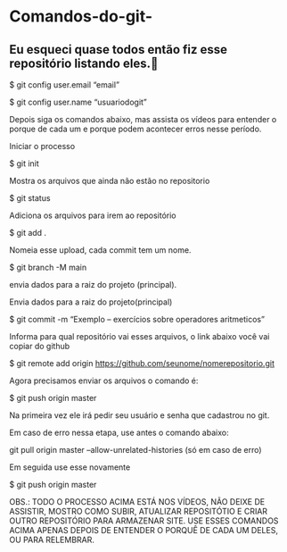 # Comandos-do-git-
## Eu esqueci quase todos então fiz esse repositório listando eles.🦥

$ git config  user.email “email”

$ git config user.name “usuariodogit”

Depois siga os comandos abaixo, mas assista os vídeos para entender o porque de cada um e porque podem acontecer erros nesse período.

Iniciar o processo

$ git init

Mostra os arquivos que ainda não estão no repositorio

$ git status

Adiciona os arquivos para irem ao repositório

$ git add .

Nomeia esse upload, cada commit tem um nome.

$ git branch -M main

envia dados para a raiz do projeto (principal).

Envia dados para a raiz do projeto(principal) 

$ git commit -m “Exemplo – exercícios sobre operadores aritmeticos”

Informa para qual repositório vai esses arquivos, o link abaixo você vai copiar do github

$ git remote add origin https://github.com/seunome/nomerepositorio.git

Agora precisamos enviar os arquivos o comando é:

$ git push origin master

Na primeira vez ele irá pedir seu usuário e senha que cadastrou no git.

Em caso de erro nessa etapa, use antes o comando abaixo:

git pull origin master –allow-unrelated-histories (só em caso de erro)

Em seguida use esse novamente

$ git push origin master

OBS.: TODO O PROCESSO ACIMA ESTÁ NOS VÍDEOS, NÃO DEIXE DE ASSISTIR, MOSTRO COMO SUBIR, ATUALIZAR REPOSITÓTIO E CRIAR OUTRO REPOSITÓRIO PARA ARMAZENAR SITE. USE ESSES COMANDOS ACIMA APENAS DEPOIS DE ENTENDER O PORQUÊ DE CADA UM DELES, OU PARA RELEMBRAR.
